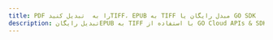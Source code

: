 ---title: PDF را به  تبدیل کنیدTIFF، EPUB به TIFF مبدل رایگان یا GO SDKdescription: تبدیل رایگانEPUB به TIFF با استفاده از GO Cloud APIs & SDK همچنین اسناد PDF را در Cloud ایجاد، ویرایش و رندر کنید.---